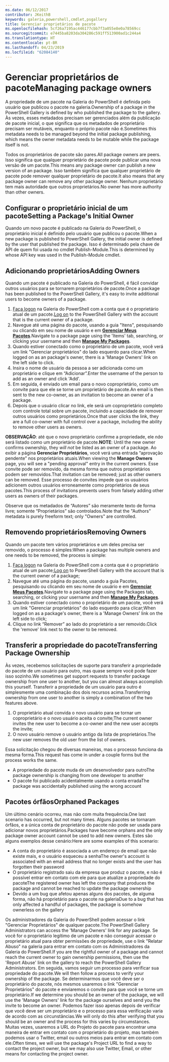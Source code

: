 ```yaml
---
ms.date: 06/12/2017
contributor: JKeithB
keywords: galeria,powershell,cmdlet,psgallery
title: Gerenciar proprietários de pacote
ms.openlocfilehash: 5cf26a7195ac446177cbb7f3a055e8e0a78569cc
ms.sourcegitcommit: e7445ba8203da304286c591ff513900ad1c244a4
ms.translationtype: HT
ms.contentlocale: pt-BR
ms.lasthandoff: 04/23/2019
ms.locfileid: "62084140"
---
```

# <a name="managing-package-owners"></a><span data-ttu-id="a027d-103">Gerenciar proprietários de pacote</span><span class="sxs-lookup"><span data-stu-id="a027d-103">Managing package owners</span></span>

<span data-ttu-id="a027d-104">A propriedade de um pacote na Galeria do PowerShell é definida pelo usuário que publicou o pacote na galeria.</span><span class="sxs-lookup"><span data-stu-id="a027d-104">Ownership of a package in the PowerShell Gallery is defined by who published the package to the gallery.</span></span>
<span data-ttu-id="a027d-105">Às vezes, esses metadados precisam ser gerenciados além da publicação de pacote inicial, o que significa que os metadados de proprietário precisam ser mutáveis, enquanto o próprio pacote não é.</span><span class="sxs-lookup"><span data-stu-id="a027d-105">Sometimes this metadata needs to be managed beyond the initial package publishing, which means the owner metadata needs to be mutable while the package itself is not.</span></span>

<span data-ttu-id="a027d-106">Todos os proprietários de pacote são pares.</span><span class="sxs-lookup"><span data-stu-id="a027d-106">All package owners are peers.</span></span>
<span data-ttu-id="a027d-107">Isso significa que qualquer proprietário de pacote pode publicar uma nova versão de um pacote.</span><span class="sxs-lookup"><span data-stu-id="a027d-107">This means any package owner can publish a new version of an package.</span></span> <span data-ttu-id="a027d-108">Isso também significa que qualquer proprietário de pacote pode remover qualquer proprietário de pacote.</span><span class="sxs-lookup"><span data-stu-id="a027d-108">It also means that any package owner can remove any other package owner.</span></span>
<span data-ttu-id="a027d-109">Nenhum proprietário tem mais autoridade que outros proprietários.</span><span class="sxs-lookup"><span data-stu-id="a027d-109">No owner has more authority than other owners.</span></span>

## <a name="setting-a-packages-initial-owner"></a><span data-ttu-id="a027d-110">Configurar o proprietário inicial de um pacote</span><span class="sxs-lookup"><span data-stu-id="a027d-110">Setting a Package's Initial Owner</span></span>

<span data-ttu-id="a027d-111">Quando um novo pacote é publicado na Galeria do PowerShell, o proprietário inicial é definido pelo usuário que publicou o pacote.</span><span class="sxs-lookup"><span data-stu-id="a027d-111">When a new package is published to PowerShell Gallery, the initial owner is defined by the user that published the package.</span></span> <span data-ttu-id="a027d-112">Isso é determinado pela chave de API de quem foi usada no cmdlet Publish-Module.</span><span class="sxs-lookup"><span data-stu-id="a027d-112">This is determined by whose API key was used in the Publish-Module cmdlet.</span></span>

## <a name="adding-owners"></a><span data-ttu-id="a027d-113">Adicionando proprietários</span><span class="sxs-lookup"><span data-stu-id="a027d-113">Adding Owners</span></span>

<span data-ttu-id="a027d-114">Quando um pacote é publicado na Galeria do PowerShell, é fácil convidar outros usuários para se tornarem proprietários de pacote.</span><span class="sxs-lookup"><span data-stu-id="a027d-114">Once a package has been published to the PowerShell Gallery, it's easy to invite additional users to become owners of a package.</span></span>

1. <span data-ttu-id="a027d-115">[Faça logon](https://powershellgallery.com/users/account/LogOn) na Galeria do PowerShell com a conta que é o proprietário atual de um pacote.</span><span class="sxs-lookup"><span data-stu-id="a027d-115">[Log on](https://powershellgallery.com/users/account/LogOn) to the PowerShell Gallery with the account that is the current owner of a package.</span></span>
2. <span data-ttu-id="a027d-116">Navegue até uma página do pacote, usando a guia "Itens", pesquisando ou clicando em seu nome de usuário e em [**Gerenciar Meus Pacotes**](https://www.powershellgallery.com/account/Packages).</span><span class="sxs-lookup"><span data-stu-id="a027d-116">Navigate to a package page using the 'Items' tab, searching, or clicking your username and then [**Manage My Packages**](https://www.powershellgallery.com/account/Packages).</span></span>
3. <span data-ttu-id="a027d-117">Quando estiver conectado como o proprietário de um pacote, você verá um link "Gerenciar proprietários" do lado esquerdo para clicar.</span><span class="sxs-lookup"><span data-stu-id="a027d-117">When logged on as an package's owner, there is a 'Manage Owners' link on the left side to click.</span></span>
4. <span data-ttu-id="a027d-118">Insira o nome de usuário da pessoa a ser adicionada como um proprietário e clique em “Adicionar”.</span><span class="sxs-lookup"><span data-stu-id="a027d-118">Enter the username of the person to add as an owner and click 'Add'.</span></span>
5. <span data-ttu-id="a027d-119">Em seguida, é enviado um email para o novo coproprietário, como um convite para que ele se torne um proprietário de pacote.</span><span class="sxs-lookup"><span data-stu-id="a027d-119">An email is then sent to the new co-owner, as an invitation to become an owner of a package.</span></span>
6. <span data-ttu-id="a027d-120">Depois que o usuário clicar no link, ele será um coproprietário completo com controle total sobre um pacote, incluindo a capacidade de remover outros usuários como proprietários.</span><span class="sxs-lookup"><span data-stu-id="a027d-120">Once that user clicks the link, they are a full co-owner with full control over a package, including the ability to remove other users as owners.</span></span>

<span data-ttu-id="a027d-121">**OBSERVAÇÃO**: até que o novo proprietário confirme a propriedade, ele *não* será listado como um proprietário de pacote.</span><span class="sxs-lookup"><span data-stu-id="a027d-121">**NOTE**: Until the new owner confirms ownership, they *will not* be listed as an owner of a package.</span></span>
<span data-ttu-id="a027d-122">Ao exibir a página **Gerenciar Proprietários**, você verá uma entrada “aprovação pendente” nos proprietários atuais.</span><span class="sxs-lookup"><span data-stu-id="a027d-122">When viewing the **Manage Owners** page, you will see a "pending approval" entry in the current owners.</span></span>
<span data-ttu-id="a027d-123">Esse convite pode ser removido, da mesma forma que outros proprietários podem ser removidos.</span><span class="sxs-lookup"><span data-stu-id="a027d-123">That invitation can be removed; just as other owners can be removed.</span></span>
<span data-ttu-id="a027d-124">Esse processo de convites impede que os usuários adicionem outros usuários erroneamente como proprietários de seus pacotes.</span><span class="sxs-lookup"><span data-stu-id="a027d-124">This process of invitations prevents users from falsely adding other users as owners of their packages.</span></span>

<span data-ttu-id="a027d-125">Observe que os metadados de “Autores” são meramente texto de forma livre; somente “Proprietários” são controlados.</span><span class="sxs-lookup"><span data-stu-id="a027d-125">Note that the "Authors" metadata is purely freeform text; only "Owners" are controlled.</span></span>


## <a name="removing-owners"></a><span data-ttu-id="a027d-126">Removendo proprietários</span><span class="sxs-lookup"><span data-stu-id="a027d-126">Removing Owners</span></span>

<span data-ttu-id="a027d-127">Quando um pacote tem vários proprietários e um deles precisa ser removido, o processo é simples:</span><span class="sxs-lookup"><span data-stu-id="a027d-127">When a package has multiple owners and one needs to be removed, the process is simple:</span></span>

1. <span data-ttu-id="a027d-128">[Faça logon](https://powershellgallery.com/users/account/LogOn) na Galeria do PowerShell com a conta que é o proprietário atual de um pacote;</span><span class="sxs-lookup"><span data-stu-id="a027d-128">[Log on](https://powershellgallery.com/users/account/LogOn) to PowerShell Gallery with the account that is the current owner of a package;</span></span>
2. <span data-ttu-id="a027d-129">Navegue até uma página do pacote, usando a guia Pacotes, pesquisando ou clicando em seu nome de usuário e em [**Gerenciar Meus Pacotes**](https://www.powershellgallery.com/account/Packages).</span><span class="sxs-lookup"><span data-stu-id="a027d-129">Navigate to a package page using the Packages tab, searching, or clicking your username and then [**Manage My Packages**](https://www.powershellgallery.com/account/Packages).</span></span>
3. <span data-ttu-id="a027d-130">Quando estiver conectado como o proprietário de um pacote, você verá um link "Gerenciar proprietários" do lado esquerdo para clicar;</span><span class="sxs-lookup"><span data-stu-id="a027d-130">When logged on as a package's owner, there is a 'Manage Owners' link on the left side to click;</span></span>
4. <span data-ttu-id="a027d-131">Clique no link “Remover” ao lado do proprietário a ser removido.</span><span class="sxs-lookup"><span data-stu-id="a027d-131">Click the 'remove' link next to the owner to be removed.</span></span>



## <a name="transferring-package-ownership"></a><span data-ttu-id="a027d-132">Transferir a propriedade do pacote</span><span class="sxs-lookup"><span data-stu-id="a027d-132">Transferring Package Ownership</span></span>

<span data-ttu-id="a027d-133">Às vezes, recebemos solicitações de suporte para transferir a propriedade do pacote de um usuário para outro, mas quase sempre você pode fazer isso sozinho.</span><span class="sxs-lookup"><span data-stu-id="a027d-133">We sometimes get support requests to transfer package ownership from one user to another, but you can almost always accomplish this yourself.</span></span>
<span data-ttu-id="a027d-134">Transferir a propriedade de um usuário para outro é simplesmente uma combinação dos dois recursos acima.</span><span class="sxs-lookup"><span data-stu-id="a027d-134">Transferring ownership from one user to another is simply a combination of the two features above.</span></span>

1. <span data-ttu-id="a027d-135">O proprietário atual convida o novo usuário para se tornar um coproprietário e o novo usuário aceita o convite;</span><span class="sxs-lookup"><span data-stu-id="a027d-135">The current owner invites the new user to become a co-owner and the new user accepts the invite;</span></span>
2. <span data-ttu-id="a027d-136">O novo usuário remove o usuário antigo da lista de proprietários.</span><span class="sxs-lookup"><span data-stu-id="a027d-136">The new user removes the old user from the list of owners.</span></span>

<span data-ttu-id="a027d-137">Essa solicitação chegou de diversas maneiras, mas o processo funciona da mesma forma.</span><span class="sxs-lookup"><span data-stu-id="a027d-137">This request has come in under a couple forms but the process works the same.</span></span>

- <span data-ttu-id="a027d-138">A propriedade do pacote muda de um desenvolvedor para outro</span><span class="sxs-lookup"><span data-stu-id="a027d-138">The package ownership is changing from one developer to another</span></span>
- <span data-ttu-id="a027d-139">O pacote foi publicado acidentalmente usando a conta errada</span><span class="sxs-lookup"><span data-stu-id="a027d-139">The package was accidentally published using the wrong account</span></span>


## <a name="orphaned-packages"></a><span data-ttu-id="a027d-140">Pacotes órfãos</span><span class="sxs-lookup"><span data-stu-id="a027d-140">Orphaned Packages</span></span>

<span data-ttu-id="a027d-141">Um último cenário ocorreu, mas não com muita frequência.</span><span class="sxs-lookup"><span data-stu-id="a027d-141">One last scenario has occurred, but not many times.</span></span>
<span data-ttu-id="a027d-142">Alguns pacotes se tornaram órfãos, e a única conta de proprietário do pacote não pode ser usada para adicionar novos proprietários.</span><span class="sxs-lookup"><span data-stu-id="a027d-142">Packages have become orphans and the only package owner account cannot be used to add new owners.</span></span>
<span data-ttu-id="a027d-143">Estes são alguns exemplos desse cenário:</span><span class="sxs-lookup"><span data-stu-id="a027d-143">Here are some examples of this scenario:</span></span>

- <span data-ttu-id="a027d-144">A conta do proprietário é associada a um endereço de email que não existe mais, e o usuário esqueceu a senha</span><span class="sxs-lookup"><span data-stu-id="a027d-144">The owner's account is associated with an email address that no longer exists and the user has forgotten their password</span></span>
- <span data-ttu-id="a027d-145">O proprietário registrado saiu da empresa que produz o pacote, e não é possível entrar em contato com ele para que atualize a propriedade do pacote</span><span class="sxs-lookup"><span data-stu-id="a027d-145">The registered owner has left the company that produces the package and cannot be reached to update the package ownership</span></span>
- <span data-ttu-id="a027d-146">Devido a um bug que afetou apenas alguns dos pacotes, de alguma forma, não há proprietário para o pacote na galeria</span><span class="sxs-lookup"><span data-stu-id="a027d-146">Due to a bug that has only affected a handful of packages, the package is somehow ownerless on the gallery</span></span>

<span data-ttu-id="a027d-147">Os administradores da Galeria do PowerShell podem acessar o link "Gerenciar Proprietários" de qualquer pacote.</span><span class="sxs-lookup"><span data-stu-id="a027d-147">The PowerShell Gallery Administrators can access the 'Manage Owners' link for any package.</span></span>
<span data-ttu-id="a027d-148">Se você for o proprietário legítimo de um pacote e não conseguir acessar o proprietário atual para obter permissões de propriedade, use o link "Relatar Abuso" na galeria para entrar em contato com os Administradores da Galeria do PowerShell.</span><span class="sxs-lookup"><span data-stu-id="a027d-148">If you are the rightful owner of a package and cannot reach the current owner to gain ownership permissions, then use the 'Report Abuse' link on the gallery to reach the PowerShell Gallery Administrators.</span></span>
<span data-ttu-id="a027d-149">Em seguida, vamos seguir um processo para verificar sua propriedade do pacote.</span><span class="sxs-lookup"><span data-stu-id="a027d-149">We will then follow a process to verify your ownership of the package.</span></span>
<span data-ttu-id="a027d-150">Se determinarmos que você deve ser o proprietário do pacote, nós mesmos usaremos o link "Gerenciar Proprietários" do pacote e enviaremos o convite para que você se torne um proprietário.</span><span class="sxs-lookup"><span data-stu-id="a027d-150">If we determine you should be an owner of the package, we will use the 'Manage Owners' link for the package ourselves and send you the invite to become an owner.</span></span>
<span data-ttu-id="a027d-151">Podemos fazer isso apenas depois de verificar que você deve ser um proprietário e o processo para essa verificação varia de acordo com as circunstâncias.</span><span class="sxs-lookup"><span data-stu-id="a027d-151">We will only do this after verifying that you should be an owner and the process for this varies by circumstances.</span></span>
<span data-ttu-id="a027d-152">Muitas vezes, usaremos a URL do Projeto do pacote para encontrar uma maneira de entrar em contato com o proprietário do projeto, mas também podemos usar o Twitter, email ou outros meios para entrar em contato com ele.</span><span class="sxs-lookup"><span data-stu-id="a027d-152">Often times, we will use the package's Project URL to find a way to contact the project owner, but we may also use Twitter, Email, or other means for contacting the project owner.</span></span>
